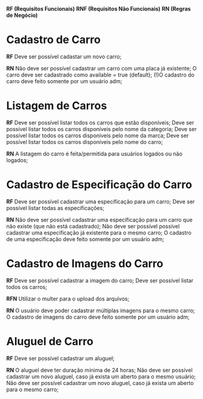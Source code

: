 **RF (Requisitos Funcionais)**
**RNF (Requisitos Não Funcionais)**
**RN (Regras de Negócio)**

# Cadastro de Carro

**RF**
Deve ser possível cadastar um novo carro;

**RN**
Não deve ser possível cadastrar um carro com uma placa já existente;
O carro deve ser cadastrado como available = true (default);
(!)O cadastro do carro deve feito somente por um usuário adm;

# Listagem de Carros

**RF**
Deve ser possível listar todos os carros que estão disponíveis;
Deve ser possível listar todos os carros disponíveis pelo nome da categoria;
Deve ser possível listar todos os carros disponíveis pelo nome da marca;
Deve ser possível listar todos os carros disponíveis pelo nome do carro;

**RN**
A listagem do carro é feita/permitida para usuários logados ou não logados;

# Cadastro de Especificação do Carro

**RF**
Deve ser possível cadastrar uma especificação para um carro;
Deve ser possível listar todas as especificações;

**RN**
Não deve ser possível cadastrar uma especificação para um carro que não existe (que não está cadastrado);
Não deve ser possível possível cadastrar uma especificação já existente para o mesmo carro;
O cadastro de uma especificação deve feito somente por um usuário adm;

# Cadastro de Imagens do Carro

**RF**
Deve ser possível cadastrar a imagem do carro;
Deve ser possível listar todos os carros;

**RFN**
Utilizar o multer para o upload dos arquivos;

**RN**
O usuário deve poder cadastrar múltiplas imagens para o mesmo carro;
O cadastro de imagens do carro deve feito somente por um usuário adm;

# Aluguel de Carro

**RF**
Deve ser possível cadastrar um aluguel;

**RN**
O aluguel deve ter duração mínima de 24 horas;
Não deve ser possível cadastrar um novo aluguel, caso já exista um aberto para o mesmo usuário;
Não deve ser possível cadastrar um novo aluguel, caso já exista um aberto para o mesmo carro;
